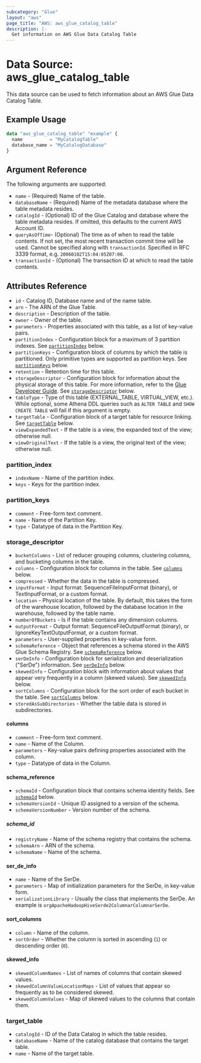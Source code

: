 ```yaml
---
subcategory: "Glue"
layout: "aws"
page_title: "AWS: aws_glue_catalog_table"
description: |-
  Get information on AWS Glue Data Catalog Table
---
```


# Data Source: aws_glue_catalog_table

This data source can be used to fetch information about an AWS Glue Data Catalog Table.

## Example Usage

```terraform
data "aws_glue_catalog_table" "example" {
  name          = "MyCatalogTable"
  database_name = "MyCatalogDatabase"
}
```

## Argument Reference

The following arguments are supported:

* `name` - (Required) Name of the table.
* `databaseName` - (Required) Name of the metadata database where the table metadata resides.
* `catalogId` - (Optional) ID of the Glue Catalog and database where the table metadata resides. If omitted, this defaults to the current AWS Account ID.
* `queryAsOfTime`- (Optional) The time as of when to read the table contents. If not set, the most recent transaction commit time will be used. Cannot be specified along with `transactionId`. Specified in RFC 3339 format, e.g. `20060102T15:04:05Z07:00`.
* `transactionId` - (Optional) The transaction ID at which to read the table contents.

## Attributes Reference

* `id` - Catalog ID, Database name and of the name table.
* `arn` - The ARN of the Glue Table.
* `description` - Description of the table.
* `owner` - Owner of the table.
* `parameters` - Properties associated with this table, as a list of key-value pairs.
* `partitionIndex` - Configuration block for a maximum of 3 partition indexes. See [`partitionIndex`](#partition_index) below.
* `partitionKeys` - Configuration block of columns by which the table is partitioned. Only primitive types are supported as partition keys. See [`partitionKeys`](#partition_keys) below.
* `retention` - Retention time for this table.
* `storageDescriptor` - Configuration block for information about the physical storage of this table. For more information, refer to the [Glue Developer Guide](https://docs.aws.amazon.com/glue/latest/dg/aws-glue-api-catalog-tables.html#aws-glue-api-catalog-tables-StorageDescriptor). See [`storageDescriptor`](#storage_descriptor) below.
* `tableType` - Type of this table (EXTERNAL_TABLE, VIRTUAL_VIEW, etc.). While optional, some Athena DDL queries such as `ALTER TABLE` and `SHOW CREATE TABLE` will fail if this argument is empty.
* `targetTable` - Configuration block of a target table for resource linking. See [`targetTable`](#target_table) below.
* `viewExpandedText` - If the table is a view, the expanded text of the view; otherwise null.
* `viewOriginalText` - If the table is a view, the original text of the view; otherwise null.

### partition_index

* `indexName` - Name of the partition index.
* `keys` - Keys for the partition index.

### partition_keys

* `comment` - Free-form text comment.
* `name` - Name of the Partition Key.
* `type` - Datatype of data in the Partition Key.

### storage_descriptor

* `bucketColumns` - List of reducer grouping columns, clustering columns, and bucketing columns in the table.
* `columns` - Configuration block for columns in the table. See [`columns`](#columns) below.
* `compressed` - Whether the data in the table is compressed.
* `inputFormat` - Input format: SequenceFileInputFormat (binary), or TextInputFormat, or a custom format.
* `location` - Physical location of the table. By default, this takes the form of the warehouse location, followed by the database location in the warehouse, followed by the table name.
* `numberOfBuckets` - Is if the table contains any dimension columns.
* `outputFormat` - Output format: SequenceFileOutputFormat (binary), or IgnoreKeyTextOutputFormat, or a custom format.
* `parameters` - User-supplied properties in key-value form.
* `schemaReference` - Object that references a schema stored in the AWS Glue Schema Registry. See [`schemaReference`](#schema_reference) below.
* `serDeInfo` - Configuration block for serialization and deserialization ("SerDe") information. See [`serDeInfo`](#ser_de_info) below.
* `skewedInfo` - Configuration block with information about values that appear very frequently in a column (skewed values). See [`skewedInfo`](#skewed_info) below.
* `sortColumns` - Configuration block for the sort order of each bucket in the table. See [`sortColumns`](#sort_columns) below.
* `storedAsSubDirectories` - Whether the table data is stored in subdirectories.

#### columns

* `comment` - Free-form text comment.
* `name` - Name of the Column.
* `parameters` - Key-value pairs defining properties associated with the column.
* `type` - Datatype of data in the Column.

#### schema_reference

* `schemaId` - Configuration block that contains schema identity fields. See [`schemaId`](#schema_id) below.
* `schemaVersionId` - Unique ID assigned to a version of the schema.
* `schemaVersionNumber` - Version number of the schema.

##### schema_id

* `registryName` - Name of the schema registry that contains the schema.
* `schemaArn` - ARN of the schema.
* `schemaName` - Name of the schema.

#### ser_de_info

* `name` - Name of the SerDe.
* `parameters` - Map of initialization parameters for the SerDe, in key-value form.
* `serializationLibrary` - Usually the class that implements the SerDe. An example is `orgApacheHadoopHiveSerde2ColumnarColumnarSerDe`.

#### sort_columns

* `column` - Name of the column.
* `sortOrder` - Whether the column is sorted in ascending (`1`) or descending order (`0`).

#### skewed_info

* `skewedColumnNames` - List of names of columns that contain skewed values.
* `skewedColumnValueLocationMaps` - List of values that appear so frequently as to be considered skewed.
* `skewedColumnValues` - Map of skewed values to the columns that contain them.

### target_table

* `catalogId` - ID of the Data Catalog in which the table resides.
* `databaseName` - Name of the catalog database that contains the target table.
* `name` - Name of the target table.

<!-- cache-key: cdktf-0.17.0-pre.15 input-66e3229a5fb10541a0f7157b61d6785821eb3d89c4d2c8ca599f71b4b70e3130 -->